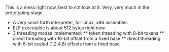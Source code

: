 This is a mess right now, best to not look at it.
Very, very much in the prototyping stage.

* A very small forth interpreter, for Linux, x86 assembler.
* ELF executable is about 512 bytes right now
* 3 threading modes implemented:
** token threading with 8-bit tokens
** direct threading with 16-bit offset from a fixed base
** direct threading with 8-bit scaled (1,2,4,8) offsets from a fixed base
